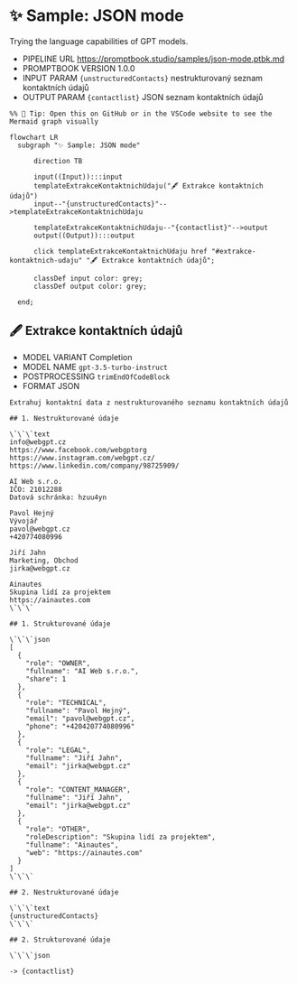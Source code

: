 # ✨ Sample: JSON mode

Trying the language capabilities of GPT models.

-   PIPELINE URL https://promptbook.studio/samples/json-mode.ptbk.md
-   PROMPTBOOK VERSION 1.0.0
-   INPUT  PARAM `{unstructuredContacts}` nestrukturovaný seznam kontaktních údajů
-   OUTPUT PARAM `{contactlist}` JSON seznam kontaktních údajů

<!--Graph-->
<!-- ⚠️ WARNING: This code has been generated so that any manual changes will be overwritten -->

```mermaid
%% 🔮 Tip: Open this on GitHub or in the VSCode website to see the Mermaid graph visually

flowchart LR
  subgraph "✨ Sample: JSON mode"

      direction TB

      input((Input)):::input
      templateExtrakceKontaktnichUdaju("🖋 Extrakce kontaktních údajů")
      input--"{unstructuredContacts}"-->templateExtrakceKontaktnichUdaju

      templateExtrakceKontaktnichUdaju--"{contactlist}"-->output
      output((Output)):::output

      click templateExtrakceKontaktnichUdaju href "#extrakce-kontaktnich-udaju" "🖋 Extrakce kontaktních údajů";

      classDef input color: grey;
      classDef output color: grey;

  end;
```

<!--/Graph-->

## 🖋 Extrakce kontaktních údajů

-   MODEL VARIANT Completion
-   MODEL NAME `gpt-3.5-turbo-instruct`
-   POSTPROCESSING `trimEndOfCodeBlock`
-   FORMAT JSON

```
Extrahuj kontaktní data z nestrukturovaného seznamu kontaktních údajů

## 1. Nestrukturované údaje

\`\`\`text
info@webgpt.cz
https://www.facebook.com/webgptorg
https://www.instagram.com/webgpt.cz/
https://www.linkedin.com/company/98725909/

AI Web s.r.o.
IČO: 21012288
Datová schránka: hzuu4yn

Pavol Hejný
Vývojář
pavol@webgpt.cz
+420774080996

Jiří Jahn
Marketing, Obchod
jirka@webgpt.cz

Ainautes
Skupina lidí za projektem
https://ainautes.com
\`\`\`

## 1. Strukturované údaje

\`\`\`json
[
  {
    "role": "OWNER",
    "fullname": "AI Web s.r.o.",
    "share": 1
  },
  {
    "role": "TECHNICAL",
    "fullname": "Pavol Hejný",
    "email": "pavol@webgpt.cz",
    "phone": "+420420774080996"
  },
  {
    "role": "LEGAL",
    "fullname": "Jiří Jahn",
    "email": "jirka@webgpt.cz"
  },
  {
    "role": "CONTENT_MANAGER",
    "fullname": "Jiří Jahn",
    "email": "jirka@webgpt.cz"
  },
  {
    "role": "OTHER",
    "roleDescription": "Skupina lidí za projektem",
    "fullname": "Ainautes",
    "web": "https://ainautes.com"
  }
]
\`\`\`

## 2. Nestrukturované údaje

\`\`\`text
{unstructuredContacts}
\`\`\`

## 2. Strukturované údaje

\`\`\`json
```

`-> {contactlist}`
